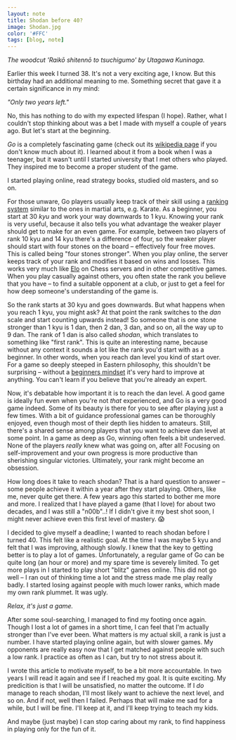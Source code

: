 ```yaml
---
layout: note
title: Shodan before 40?
image: Shodan.jpg
color: '#FFC'
tags: [blog, note]
---
```


*The woodcut 'Raikō shitennō to
tsuchigumo' by Utagawa Kuninaga.*

Earlier this week I turned 38. It's not a very exciting age, I know. But
this birthday had an additional meaning to me. Something secret that gave
it a certain significance in my mind:

*"Only two years left."*

No, this has nothing to do with my expected lifespan (I hope). Rather,
what I couldn't stop thinking about was a bet I made with myself a
couple of years ago. But let's start at the beginning.

*Go* is a completely fascinating game (check out its [wikipedia
page](https://en.m.wikipedia.org/wiki/Go_(game)) if you don't know
much about it). I learned about it from a book when I was a teenager,
but it wasn't until I started university that I met others who
played. They inspired me to become a proper student of the game.

I started playing online,
read strategy books, studied old masters, and so on.

For those unware, Go players usually keep track of their skill using a
[ranking system](https://en.m.wikipedia.org/wiki/Go_ranks_and_ratings)
similar to the ones in martial arts, e.g. Karate. As a beginner, you
start at 30 *kyu* and work your way downwards to 1 kyu. Knowing your
rank is very useful, because it also tells you what advantage the
weaker player should get to make for an even game. For example,
between two players of rank 10 kyu and 14 kyu there's a difference of
four, so the weaker player should start with four stones on the board
– effectively four free moves. This is called being "four stones
stronger". When you play online, the server keeps track of your rank
and modifies it based on wins and losses. This works very much like
[Elo](https://sv.wikipedia.org/wiki/Elo-rating) on Chess servers and
in other competitive games. When you play casually against others, you
often state the rank you believe that you have – to find a suitable
opponent at a club, or just to get a feel for how deep someone's
understanding of the game is.

So the rank starts at 30 kyu and goes downwards. But what happens when
you reach 1 kyu, you might ask? At that point the rank switches to the
*dan* scale and start counting upwards instead! So someone that is one
stone stronger than 1 kyu is 1 dan, then 2 dan, 3 dan, and so on, all
the way up to 9 dan. The rank of 1 dan is also called *shodan*, which
translates to something like "first rank". This is quite an
interesting name, because without any context it sounds a lot like the
rank you'd start with as a beginner. In other words, when you reach
dan level you kind of start over. For a game so deeply steeped in
Eastern philosophy, this shouldn't be surprising – without a
[beginners mindset](https://en.wikipedia.org/wiki/Shoshin) it's very
hard to improve at anything. You can't learn if you believe that
you're already an expert.

Now, it's debatable how important it is to reach the dan level. A good
game is ideally fun even when you're not *that* experienced, and Go is
a very good game indeed. Some of its beauty is there for you to see
after playing just a few times. With a bit of guidance professional
games can be thoroughly enjoyed, even though most of their depth lies
hidden to amateurs. Still, there's a shared sense among players that
you want to achieve dan level at some point. In a game as deep as Go,
winning often feels a bit undeserved. None of the players *really*
knew what was going on, after all! Focusing on self-improvement and
your own progress is more productive than sherishing singular
victories. Ultimately, your rank might become an obsession.

How long does it take to reach shodan? That is a hard question to
answer – some people achieve it within a year after they start
playing. Others, like me, never quite get there. A few years ago this
started to bother me more and more. I realized that I have played a game
(that I love) for about two decades, and I was still a "n00b"..! If I
didn't give it my best shot soon, I might never achieve even this
first level of mastery. 😱

I decided to give myself a deadline; I wanted to reach shodan before I
turned 40. This felt like a realistic goal. At the time I was maybe 5
kyu and felt that I was improving, although slowly. I knew that the
key to getting better is to play a lot of games. Unfortunately, a
regular game of Go can be quite long (an hour or more) and my spare
time is severely limited. To get more plays in I started to play short
"blitz" games online. This did not go well – I ran out of thinking
time a lot and the stress made me play really badly. I started losing
against people with much lower ranks, which made my own rank
plummet. It was ugly.

*Relax, it's just a game.*

After some soul-searching, I managed to find my footing once
again. Though I lost a lot of games in a short time, I can feel that
I'm actually stronger than I've ever been. What matters is my actual
skill, a rank is just a number. I have started playing online again,
but with slower games. My opponents are really easy now that I get
matched against people with such a low rank. I practice as often as I
can, but try to not stress about it.

I wrote this article to motivate myself, to be a bit more
accountable. In two years I will read it again and see if I reached my
goal. It is quite exciting. My predicition is that I will be
unsatisfied, no matter the outcome. If I *do* manage to reach shodan,
I'll most likely want to achieve the next level, and so on. And if not,
well then I failed. Perhaps that will make me sad for a while, but I
will be fine. I'll keep at it, and I'll keep trying to teach my kids.

And maybe (just maybe) I can stop caring about my rank, to find
happiness in playing only for the fun of it.
